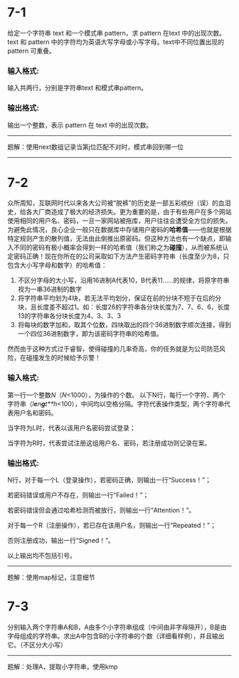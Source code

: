 # 7-1

给定一个字符串 text 和一个模式串 pattern，求 pattern 在text 中的出现次数。text 和 pattern 中的字符均为英语大写字母或小写字母。text中不同位置出现的pattern 可重叠。

### 输入格式:

输入共两行，分别是字符串text 和模式串pattern。

### 输出格式:

输出一个整数，表示 pattern 在 text 中的出现次数。

------

题解：使用next数组记录当第j位匹配不对时，模式串回到哪一位

------

# 7-2

众所周知，互联网时代以来各大公司被“脱裤”的历史是一部五彩缤纷（误）的血泪史，给各大厂商造成了极大的经济损失。更为重要的是，由于有些用户在多个网站使用相同的用户名、密码，一旦一家网站被拖库，用户往往会遭受全方位的损失。为避免此情况，良心企业一般只在数据库中存储用户密码的**哈希值**——也就是根据特定规则产生的散列值，无法由此倒推出原密码。但这种方法也有一个缺点，即输入不同的密码有极小概率会得到一样的哈希值（我们称之为**碰撞**），从而被系统认定密码正确！现在你所在的公司采取如下方法产生密码字符串（长度至少为8，只包含大小写字母和数字）的哈希值：

1. 不区分字母的大小写，沿用16进制A代表10，B代表11……的规律，将原字符串视为一串36进制的数字
2. 将字符串平均划为4块，若无法平均划分，保证在前的分块不短于在后的分块，且长度差不超过1。如：长度26的字符串各分块长度为7、7、6、6，长度13的字符串各分块长度为4、3、3、3
3. 将每块的数字加和，取其个位数，四块取出的四个36进制数字顺次连接，得到一个四位36进制数字，即为该密码字符串的哈希值。

然而由于这种方式过于睿智，使得碰撞的几率奇高，你的任务就是为公司防范风险，在碰撞发生的时候给予示警！

### 输入格式:

第一行一个整数*N*（*N*<1000），为操作的个数。 以下N行，每行一个字符、两个字符串（*l**e**n**g**t**h*<100），中间均以空格分隔。字符代表操作类型，两个字符串代表用户名和密码。

当字符为L时，代表以该用户名密码尝试登录；

当字符为R时，代表尝试注册这组用户名、密码，若注册成功则记录在案。

### 输出格式:

N行，对于每一个L（登录操作），若密码正确，则输出一行“Success！”；

若密码错误或用户不存在，则输出一行“Failed！”；

若密码错误但会通过哈希检测而被放行，则输出一行“Attention！”。

对于每一个R（注册操作），若已存在该用户名，则输出一行“Repeated！”；

否则注册成功，输出一行“Signed！”。

以上输出均不包括引号。

------

题解：使用map标记，注意细节

# 7-3

分别输入两个字符串A和B，A由多个小字符串组成（中间由非字母隔开），B是由字母组成的字符串。求出A中包含B的小字符串的个数（详细看样例），并且输出它。（不区分大小写）

------

题解：处理A，提取小字符串，使用kmp